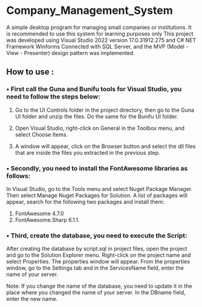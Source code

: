 # Company_Management_System

A simple desktop program for managing small companies or institutions. It is recommended to use this system for learning purposes only
This project was developed using Visual Studio 2022 version 17.0.31912.275 and
C# NET Framework Winforms Connected with SQL Server, and the MVP (Model - View - Presenter) design pattern was implemented.

## How to use :

### •	First call the Guna and Bunifu tools for Visual Studio, you need to follow the steps below:

1.	Go to the UI Controls folder in the project directory, then go to the Guna UI folder and unzip the files. Do the same for the Bunifu UI folder.

2.	Open Visual Studio, right-click on General in the Toolbox menu, and select Choose Items.


3.	A window will appear, click on the Browser button and select the dll files that are inside the files you extracted in the previous step.

### •	Secondly, you need to install the FontAwesome libraries as follows:

In Visual Studio, go to the Tools menu and select Nuget Package Manager. Then select Manage Nuget Packages for Solution. A list of packages will appear, search for the following two packages and install them:

1.	FontAwesome 4.7.0
2.	FontAwesome.Sharp 6.1.1.

### •	Third, create the database, you need to execute the Script:
After creating the database by script.sql in project files, open the project and go to the Solution Explorer menu. Right-click on the project name and select Properties. The properties window will appear. From the properties window, go to the Settings tab and in the ServicesName field, enter the name of your server.

Note: If you change the name of the database, you need to update it in the place where you changed the name of your server. In the DBname field, enter the new name.

